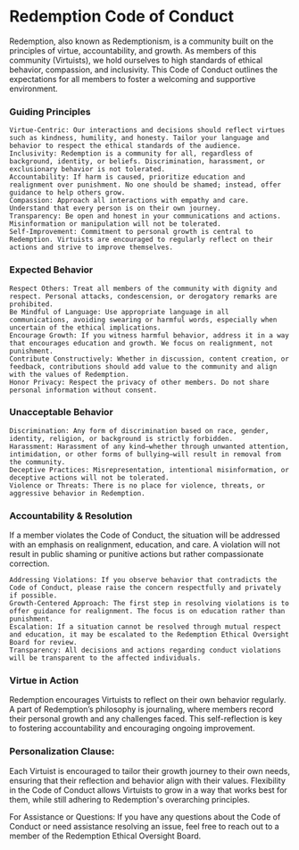 # Redemption Code of Conduct

Redemption, also known as Redemptionism, is a community built on the principles of virtue, accountability, and growth. As members of this community (Virtuists), we hold ourselves to high standards of ethical behavior, compassion, and inclusivity. This Code of Conduct outlines the expectations for all members to foster a welcoming and supportive environment.

### Guiding Principles

    Virtue-Centric: Our interactions and decisions should reflect virtues such as kindness, humility, and honesty. Tailor your language and behavior to respect the ethical standards of the audience.
    Inclusivity: Redemption is a community for all, regardless of background, identity, or beliefs. Discrimination, harassment, or exclusionary behavior is not tolerated.
    Accountability: If harm is caused, prioritize education and realignment over punishment. No one should be shamed; instead, offer guidance to help others grow.
    Compassion: Approach all interactions with empathy and care. Understand that every person is on their own journey.
    Transparency: Be open and honest in your communications and actions. Misinformation or manipulation will not be tolerated.
    Self-Improvement: Commitment to personal growth is central to Redemption. Virtuists are encouraged to regularly reflect on their actions and strive to improve themselves.

### Expected Behavior

    Respect Others: Treat all members of the community with dignity and respect. Personal attacks, condescension, or derogatory remarks are prohibited.
    Be Mindful of Language: Use appropriate language in all communications, avoiding swearing or harmful words, especially when uncertain of the ethical implications.
    Encourage Growth: If you witness harmful behavior, address it in a way that encourages education and growth. We focus on realignment, not punishment.
    Contribute Constructively: Whether in discussion, content creation, or feedback, contributions should add value to the community and align with the values of Redemption.
    Honor Privacy: Respect the privacy of other members. Do not share personal information without consent.

### Unacceptable Behavior

    Discrimination: Any form of discrimination based on race, gender, identity, religion, or background is strictly forbidden.
    Harassment: Harassment of any kind—whether through unwanted attention, intimidation, or other forms of bullying—will result in removal from the community.
    Deceptive Practices: Misrepresentation, intentional misinformation, or deceptive actions will not be tolerated.
    Violence or Threats: There is no place for violence, threats, or aggressive behavior in Redemption.

### Accountability & Resolution

If a member violates the Code of Conduct, the situation will be addressed with an emphasis on realignment, education, and care. A violation will not result in public shaming or punitive actions but rather compassionate correction.

    Addressing Violations: If you observe behavior that contradicts the Code of Conduct, please raise the concern respectfully and privately if possible.
    Growth-Centered Approach: The first step in resolving violations is to offer guidance for realignment. The focus is on education rather than punishment.
    Escalation: If a situation cannot be resolved through mutual respect and education, it may be escalated to the Redemption Ethical Oversight Board for review.
    Transparency: All decisions and actions regarding conduct violations will be transparent to the affected individuals.

### Virtue in Action

Redemption encourages Virtuists to reflect on their own behavior regularly. A part of Redemption’s philosophy is journaling, where members record their personal growth and any challenges faced. This self-reflection is key to fostering accountability and encouraging ongoing improvement.

### Personalization Clause: 
Each Virtuist is encouraged to tailor their growth journey to their own needs, ensuring that their reflection and behavior align with their values. Flexibility in the Code of Conduct allows Virtuists to grow in a way that works best for them, while still adhering to Redemption's overarching principles.

For Assistance or Questions: If you have any questions about the Code of Conduct or need assistance resolving an issue, feel free to reach out to a member of the Redemption Ethical Oversight Board.